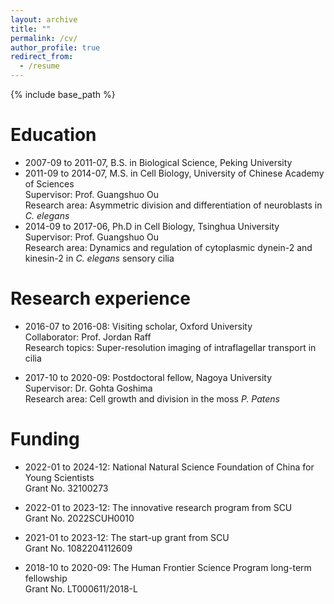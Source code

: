 ```yaml
---
layout: archive
title: ""
permalink: /cv/
author_profile: true
redirect_from:
  - /resume
---
```


{% include base_path %}

Education
======
* 2007-09 to 2011-07, B.S. in Biological Science, Peking University <br>
* 2011-09 to 2014-07, M.S. in Cell Biology, University of Chinese Academy of Sciences <br>
  Supervisor: Prof. Guangshuo Ou <br>
  Research area: Asymmetric division and differentiation of neuroblasts in <I>C. elegans</i>
* 2014-09 to 2017-06, Ph.D in Cell Biology, Tsinghua University <br>
  Supervisor: Prof. Guangshuo Ou <br>
  Research area: Dynamics and regulation of cytoplasmic dynein-2 and kinesin-2 in <I>C. elegans</i> sensory cilia

Research experience
======
* 2016-07 to 2016-08: Visiting scholar, Oxford University <br>
  Collaborator: Prof. Jordan Raff <br>
  Research topics: Super-resolution imaging of intraflagellar transport in cilia

* 2017-10 to 2020-09: Postdoctoral fellow, Nagoya University <br>
  Supervisor: Dr. Gohta Goshima <br>
  Research area: Cell growth and division in the moss <i>P. Patens</i>

Funding
======
* 2022-01 to 2024-12: National Natural Science Foundation of China for Young Scientists <br>
  Grant No. 32100273

* 2022-01 to 2023-12: The innovative research program from SCU <br>
  Grant No. 2022SCUH0010

* 2021-01 to 2023-12: The start-up grant from SCU <br>
  Grant No. 1082204112609

* 2018-10 to 2020-09: The Human Frontier Science Program long-term fellowship <br>
  Grant No. LT000611/2018-L


  

